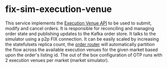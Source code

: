 # fix-sim-execution-venue

This service implements the [Execution Venue API](https://github.com/ettec/open-trading-platform/blob/master/protobuf/services/executionvenue.proto)  to be used to submit, modify and cancel orders.    It is responsible for reconciling and managing order state and publishing updates to the Kafka order store.   It talks to the simulator using a p2p FIX connection.  It can be easily scaled by increasing the  statefulsets replica count, the [order router](https://github.com/ettec/open-trading-platform/blob/master/go/execution-venues/order-router/README.md) will automatically partition the flow across the available execution venues for the given market based upon the order's listing id.  The out of the box configuration of OTP runs with 2 execution venues per market (market simulator).

